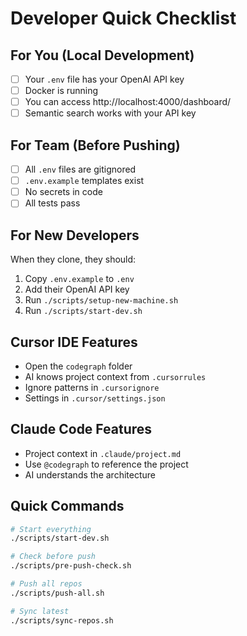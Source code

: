 # Developer Quick Checklist

## For You (Local Development)
- [ ] Your `.env` file has your OpenAI API key
- [ ] Docker is running
- [ ] You can access http://localhost:4000/dashboard/
- [ ] Semantic search works with your API key

## For Team (Before Pushing)
- [ ] All `.env` files are gitignored
- [ ] `.env.example` templates exist
- [ ] No secrets in code
- [ ] All tests pass

## For New Developers
When they clone, they should:
1. Copy `.env.example` to `.env`
2. Add their OpenAI API key
3. Run `./scripts/setup-new-machine.sh`
4. Run `./scripts/start-dev.sh`

## Cursor IDE Features
- Open the `codegraph` folder
- AI knows project context from `.cursorrules`
- Ignore patterns in `.cursorignore`
- Settings in `.cursor/settings.json`

## Claude Code Features
- Project context in `.claude/project.md`
- Use `@codegraph` to reference the project
- AI understands the architecture

## Quick Commands
```bash
# Start everything
./scripts/start-dev.sh

# Check before push
./scripts/pre-push-check.sh

# Push all repos
./scripts/push-all.sh

# Sync latest
./scripts/sync-repos.sh
```
